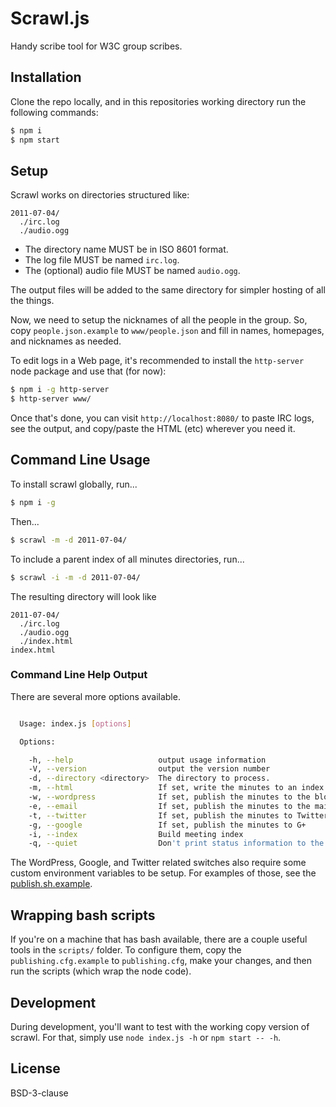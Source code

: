 # Scrawl.js

Handy scribe tool for W3C group scribes.

## Installation

Clone the repo locally, and in this repositories working directory run the
following commands:

```sh
$ npm i
$ npm start
```

## Setup

Scrawl works on directories structured like:
```
2011-07-04/
  ./irc.log
  ./audio.ogg
```

* The directory name MUST be in ISO 8601 format.
* The log file MUST be named `irc.log`.
* The (optional) audio file MUST be named `audio.ogg`.

The output files will be added to the same directory for simpler hosting of
all the things.

Now, we need to setup the nicknames of all the people in the group.
So, copy `people.json.example` to `www/people.json` and fill in names,
homepages, and nicknames as needed.

To edit logs in a Web page, it's recommended to install the `http-server` node
package and use that (for now):

```sh
$ npm i -g http-server
$ http-server www/
```

Once that's done, you can visit `http://localhost:8080/` to paste IRC logs, see
the output, and copy/paste the HTML (etc) wherever you need it.

## Command Line Usage

To install scrawl globally, run...
```sh
$ npm i -g
```

Then...
```sh
$ scrawl -m -d 2011-07-04/
```

To include a parent index of all minutes directories, run...
```sh
$ scrawl -i -m -d 2011-07-04/
```

The resulting directory will look like
```
2011-07-04/
  ./irc.log
  ./audio.ogg
  ./index.html
index.html
```

### Command Line Help Output

There are several more options available.

```sh

  Usage: index.js [options]

  Options:

    -h, --help                   output usage information
    -V, --version                output the version number
    -d, --directory <directory>  The directory to process.
    -m, --html                   If set, write the minutes to an index.html file
    -w, --wordpress              If set, publish the minutes to the blog
    -e, --email                  If set, publish the minutes to the mailing list
    -t, --twitter                If set, publish the minutes to Twitter
    -g, --google                 If set, publish the minutes to G+
    -i, --index                  Build meeting index
    -q, --quiet                  Don't print status information to the console

```

The WordPress, Google, and Twitter related switches also require some custom
environment variables to be setup. For examples of those, see the
[publish.sh.example](publish.sh.example).

## Wrapping bash scripts

If you're on a machine that has bash available, there are a couple useful tools
in the `scripts/` folder. To configure them, copy the `publishing.cfg.example`
to `publishing.cfg`, make your changes, and then run the scripts (which wrap
the node code).

## Development

During development, you'll want to test with the working copy version of
scrawl. For that, simply use `node index.js -h` or `npm start -- -h`.

## License

BSD-3-clause
